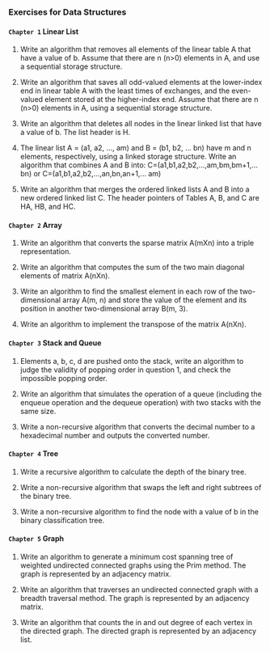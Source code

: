 ### Exercises for Data Structures
#### `Chapter 1` Linear List
1. Write an algorithm that removes all elements of the linear table A that have a value of b. Assume that there are n (n>0) elements in A, and use a sequential storage structure.

2. Write an algorithm that saves all odd-valued elements at the lower-index end in linear table A with the least times of exchanges, and the even-valued element stored at the higher-index end. Assume that there are n (n>0) elements in A, using a sequential storage structure.

3. Write an algorithm that deletes all nodes in the linear linked list that have a value of b. The list header is H.

4. The linear list A = (a1, a2, ..., am) and B = (b1, b2, ... bn) have m and n elements, respectively, using a linked storage structure. Write an algorithm that combines A and B into:
C=(a1,b1,a2,b2,...,am,bm,bm+1,... bn) 
or
C=(a1,b1,a2,b2,...,an,bn,an+1,... am)

5. Write an algorithm that merges the ordered linked lists A and B into a new ordered linked list C. The header pointers of Tables A, B, and C are HA, HB, and HC.

#### `Chapter 2` Array
1. Write an algorithm that converts the sparse matrix A(mXn) into a triple representation.

2. Write an algorithm that computes the sum of the two main diagonal elements of matrix A(nXn).

3. Write an algorithm to find the smallest element in each row of the two-dimensional array A(m, n) and store the value of the element and its position in another two-dimensional array B(m, 3).

4. Write an algorithm to implement the transpose of the matrix A(nXn).


#### `Chapter 3` Stack and Queue

1. Elements a, b, c, d are pushed onto the stack, write an algorithm to judge the validity of popping order in question 1, and check the impossible popping order.

2. Write an algorithm that simulates the operation of a queue (including the enqueue operation and the dequeue operation) with two stacks with the same size.

3. Write a non-recursive algorithm that converts the decimal number to a hexadecimal number and outputs the converted number.

#### `Chapter 4` Tree
1. Write a recursive algorithm to calculate the depth of the binary tree.

2. Write a non-recursive algorithm that swaps the left and right subtrees of the binary tree.

3. Write a non-recursive algorithm to find the node with a value of b in the binary classification tree.

#### `Chapter 5` Graph

1. Write an algorithm to generate a minimum cost spanning tree of weighted undirected connected graphs using the Prim method. The graph is represented by an adjacency matrix.

2. Write an algorithm that traverses an undirected connected graph with a breadth traversal method. The graph is represented by an adjacency matrix.

3. Write an algorithm that counts the in and out degree of each vertex in the directed graph. The directed graph is represented by an adjacency list.
